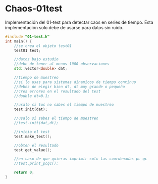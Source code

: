 # Chaos-01test
Implementación del 01-test para detectar caos en series de tiempo.
Esta implementación solo debe de usarse para datos sin ruido.

```cpp
#include "01-test.h"
int main() {
    //se crea el objeto test01
    test01 test; 

    //datos bajo estudio
    //debe de tener al menos 1000 observaciones
    std::vector<double> dat;     

    //tiempo de muestreo
    //si lo usas para sistemas dinamicos de tiempo continuo
    //debes de elegir bien dt, dt muy grande o pequeño
    //crea errores en el resultado del test
    //double dt=0.1; 

    //usalo si tus no sabes el tiempo de muestreo
    test.init(dat);

    //usalo si sabes el tiempo de muestreo
    //test.init(dat,dt);

    //inicia el test
    test.make_test();

    //obten el resultado
    test.get_value();

    //en caso de que quieras imprimir solo las coordenadas pc qc
    //test.print_pcqc();

    return 0;
}
```